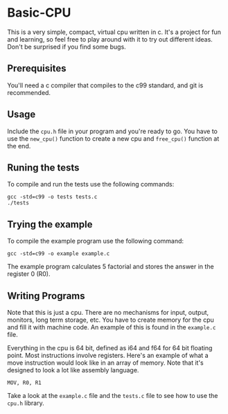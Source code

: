 # Basic-CPU
This is a very simple, compact, virtual cpu written in c.
It's a project for fun and learning, so feel free to play around with it to try out different ideas. Don't be surprised if you find some bugs. 

## Prerequisites
You'll need a c compiler that compiles to the c99 standard, and git is recommended.

## Usage
Include the `cpu.h` file in your program and you're ready to go. You have to use the `new_cpu()` function to create a new cpu and `free_cpu()` function at the end.  

## Runing the tests
To compile and run the tests use the following commands:

`gcc -std=c99 -o tests tests.c`  
`./tests`

## Trying the example
To compile the example program use the following command:

`gcc -std=c99 -o example example.c`

The example program calculates 5 factorial and stores the answer in the register 0 (R0).

## Writing Programs
Note that this is just a cpu. There are no mechanisms for input, output, monitors, long term storage, etc. You have to create memory for the cpu and fill it with machine code. An example of this is found in the `example.c` file.

Everything in the cpu is 64 bit, defined as i64 and f64 for 64 bit floating point. Most instructions involve registers. Here's an example of what a move instruction would look like in an array of memory. Note that it's designed to look a lot like assembly language. 

`MOV, R0, R1`

Take a look at the `example.c` file and the `tests.c` file to see how to use the `cpu.h` library.
